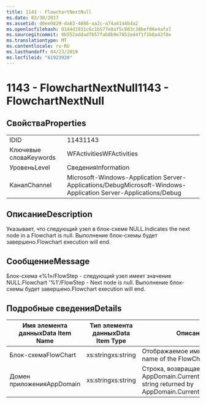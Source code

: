 ```yaml
---
title: 1143 - FlowchartNextNull
ms.date: 03/30/2017
ms.assetid: d0ee0829-da83-4086-aa2c-a74a4144b4a2
ms.openlocfilehash: 0144d1931c6c1b577e8af5c803c38bef06e4afa7
ms.sourcegitcommit: 9b552addadfb57fab0b9e7852ed4f1f1b8a42f8e
ms.translationtype: MT
ms.contentlocale: ru-RU
ms.lasthandoff: 04/23/2019
ms.locfileid: "61923920"
---
```

# <a name="1143---flowchartnextnull"></a><span data-ttu-id="88a6a-102">1143 - FlowchartNextNull</span><span class="sxs-lookup"><span data-stu-id="88a6a-102">1143 - FlowchartNextNull</span></span>
## <a name="properties"></a><span data-ttu-id="88a6a-103">Свойства</span><span class="sxs-lookup"><span data-stu-id="88a6a-103">Properties</span></span>  
  
|||  
|-|-|  
|<span data-ttu-id="88a6a-104">ID</span><span class="sxs-lookup"><span data-stu-id="88a6a-104">ID</span></span>|<span data-ttu-id="88a6a-105">1143</span><span class="sxs-lookup"><span data-stu-id="88a6a-105">1143</span></span>|  
|<span data-ttu-id="88a6a-106">Ключевые слова</span><span class="sxs-lookup"><span data-stu-id="88a6a-106">Keywords</span></span>|<span data-ttu-id="88a6a-107">WFActivities</span><span class="sxs-lookup"><span data-stu-id="88a6a-107">WFActivities</span></span>|  
|<span data-ttu-id="88a6a-108">Уровень</span><span class="sxs-lookup"><span data-stu-id="88a6a-108">Level</span></span>|<span data-ttu-id="88a6a-109">Сведения</span><span class="sxs-lookup"><span data-stu-id="88a6a-109">Information</span></span>|  
|<span data-ttu-id="88a6a-110">Канал</span><span class="sxs-lookup"><span data-stu-id="88a6a-110">Channel</span></span>|<span data-ttu-id="88a6a-111">Microsoft-Windows-Application Server-Applications/Debug</span><span class="sxs-lookup"><span data-stu-id="88a6a-111">Microsoft-Windows-Application Server-Applications/Debug</span></span>|  
  
## <a name="description"></a><span data-ttu-id="88a6a-112">Описание</span><span class="sxs-lookup"><span data-stu-id="88a6a-112">Description</span></span>  
 <span data-ttu-id="88a6a-113">Указывает, что следующий узел в блок-схеме NULL.</span><span class="sxs-lookup"><span data-stu-id="88a6a-113">Indicates the next node in a Flowchart is null.</span></span> <span data-ttu-id="88a6a-114">Выполнение блок-схемы будет завершено.</span><span class="sxs-lookup"><span data-stu-id="88a6a-114">Flowchart execution will end.</span></span>  
  
## <a name="message"></a><span data-ttu-id="88a6a-115">Сообщение</span><span class="sxs-lookup"><span data-stu-id="88a6a-115">Message</span></span>  
 <span data-ttu-id="88a6a-116">Блок-схема «%1»/FlowStep - следующий узел имеет значение NULL.</span><span class="sxs-lookup"><span data-stu-id="88a6a-116">Flowchart '%1'/FlowStep - Next node is null.</span></span> <span data-ttu-id="88a6a-117">Выполнение блок-схемы будет завершено.</span><span class="sxs-lookup"><span data-stu-id="88a6a-117">Flowchart execution will end.</span></span>  
  
## <a name="details"></a><span data-ttu-id="88a6a-118">Подробные сведения</span><span class="sxs-lookup"><span data-stu-id="88a6a-118">Details</span></span>  
  
|<span data-ttu-id="88a6a-119">Имя элемента данных</span><span class="sxs-lookup"><span data-stu-id="88a6a-119">Data Item Name</span></span>|<span data-ttu-id="88a6a-120">Тип элемента данных</span><span class="sxs-lookup"><span data-stu-id="88a6a-120">Data Item Type</span></span>|<span data-ttu-id="88a6a-121">Описание</span><span class="sxs-lookup"><span data-stu-id="88a6a-121">Description</span></span>|  
|--------------------|--------------------|-----------------|  
|<span data-ttu-id="88a6a-122">Блок-схема</span><span class="sxs-lookup"><span data-stu-id="88a6a-122">FlowChart</span></span>|<span data-ttu-id="88a6a-123">xs:string</span><span class="sxs-lookup"><span data-stu-id="88a6a-123">xs:string</span></span>|<span data-ttu-id="88a6a-124">Отображаемое имя блок-схемы.</span><span class="sxs-lookup"><span data-stu-id="88a6a-124">The display name of the FlowChart.</span></span>|  
|<span data-ttu-id="88a6a-125">Домен приложения</span><span class="sxs-lookup"><span data-stu-id="88a6a-125">AppDomain</span></span>|<span data-ttu-id="88a6a-126">xs:string</span><span class="sxs-lookup"><span data-stu-id="88a6a-126">xs:string</span></span>|<span data-ttu-id="88a6a-127">Строка, возвращаемая AppDomain.CurrentDomain.FriendlyName.</span><span class="sxs-lookup"><span data-stu-id="88a6a-127">The string returned by AppDomain.CurrentDomain.FriendlyName.</span></span>|
